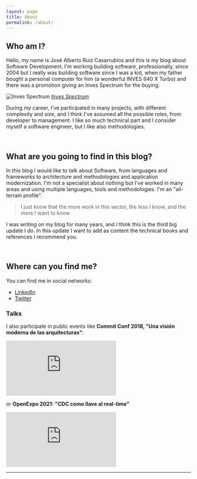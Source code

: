 ```yaml
---
layout: page
title: About
permalink: /about/
---
```


## Who am I?
Hello, my name is José Alberto Ruiz Casarrubios and this is my blog about Software Development. I'm working building software, professionally, since 2004 but 
I really was building software since I was a kid, when my father bought a personal computer for him (a wonderful INVES 640 X Turbo) and there was a promotion giving 
an Inves Spectrum for the buying.

![Inves Spectrum]({{site.baseurl}}/images/site/Inves_Spectrum.jpg)
*[Inves Spectrum](https://es.wikipedia.org/wiki/Investr%C3%B3nica_Inves_Spectrum_%2B)*


During my career, I’ve participated in many projects, with different complexity and size, and I think I've assumed all the possible roles, from developer to management. 
I like so much technical part and I consider myself a software engineer, but I like also methodologies.

<br/>

## What are you going to find in this blog?
In this blog I would like to talk about Software, from languages and frameworks to architecture and methodologies and application modernization. I'm not a specialist about nothing but I've worked in
many areas and using multiple languages, tools and methodologies. I'm an "all-terrain profile". 

>I just know that the more work in this sector, the less I know, and the more I want to know

I was writing on my blog for many years, and I think this is the third big update I do. In this update I want to add as content the technical books and references I recommend you. 



<br/>

## Where can you find me?

You can find me in social networks:

- [LinkedIn](https://www.linkedin.com/in/jaruizcasarrubios/?locale=en_US)
- [Twitter](https://twitter.com/jalb80)



### Talks

I also participate in public events like **Commit Conf 2018, "Una visión moderna de las arquitecturas"**:

<p><iframe src="https://www.youtube.com/embed/MtqI6Yp4nIY" frameborder="0" allowfullscreen></iframe></p>

or **OpenExpo 2021: "CDC como llave al real-time"**

<p><iframe src="https://www.youtube.com/embed/7OQSG3ibvfo?t=152m42s" frameborder="0" allowfullscreen></iframe></p>



<hr>

